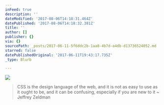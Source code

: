 ```yaml
---
inFeed: true
description: ''
dateModified: '2017-08-06T14:18:31.464Z'
datePublished: '2017-08-06T14:18:32.381Z'
title: ''
author: []
publisher: {}
via: {}
sourcePath: _posts/2017-06-11-5f6ddc2b-1aa8-4b7d-a4db-d13736524052.md
starred: false
datePublishedOriginal: '2017-06-11T19:43:17.735Z'
_type: Blurb

---
```

![](https://the-grid-user-content.s3-us-west-2.amazonaws.com/79c0e9d0-92a4-4e76-afcc-1826fd0dcb49.jpg)

> CSS is the design language of the web, and it is not as easy to use as it ought to be, and it can be confusing, especially if you are new to it ~ Jeffrey Zeldman